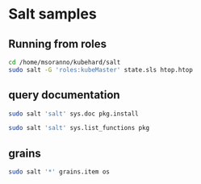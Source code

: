 # Salt samples

## Running from roles
```bash
cd /home/msoranno/kubehard/salt
sudo salt -G 'roles:kubeMaster' state.sls htop.htop
``` 

## query documentation
```bash
sudo salt 'salt' sys.doc pkg.install

sudo salt 'salt' sys.list_functions pkg
```

## grains
```bash
sudo salt '*' grains.item os
```